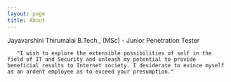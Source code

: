 ```yaml
---
layout: page
title: About
---
```


Jayavarshini Thirumalai B.Tech., (MSc)
        - Junior Penetration Tester
        
       "I wish to explore the extensible possibilities of self in the field of IT and Security and unleash my potential to provide beneficial results to Internet society. I desiderate to evince myself as an ardent employee as to exceed your presumption."
